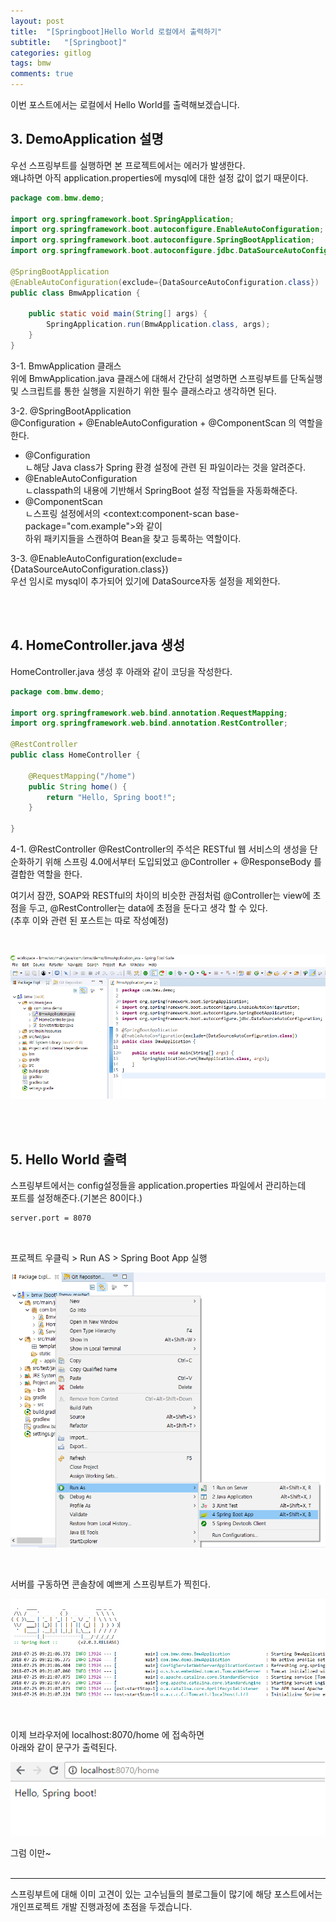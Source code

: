 ```yaml
---
layout: post
title:  "[Springboot]Hello World 로컬에서 출력하기"
subtitle:   "[Springboot]"
categories: gitlog
tags: bmw
comments: true
---
```


이번 포스트에서는 로컬에서 Hello World를 출력해보겠습니다.


## 3. DemoApplication 설명

우선 스프링부트를 실행하면 본 프로젝트에서는 에러가 발생한다.  
왜냐하면 아직 application.properties에 mysql에 대한 설정 값이 없기 때문이다.  

```java
package com.bmw.demo;

import org.springframework.boot.SpringApplication;
import org.springframework.boot.autoconfigure.EnableAutoConfiguration;
import org.springframework.boot.autoconfigure.SpringBootApplication;
import org.springframework.boot.autoconfigure.jdbc.DataSourceAutoConfiguration;

@SpringBootApplication
@EnableAutoConfiguration(exclude={DataSourceAutoConfiguration.class})
public class BmwApplication {

	public static void main(String[] args) {
		SpringApplication.run(BmwApplication.class, args);
	}
}
```

3-1. BmwApplication 클래스  
위에 BmwApplication.java 클래스에 대해서 간단히 설명하면 
스프링부트를 단독실행 및 스크립트를 통한 실행을 지원하기 위한 필수 클래스라고 생각하면 된다.

3-2. @SpringBootApplication  
@Configuration + @EnableAutoConfiguration + @ComponentScan 의 역할을 한다.
+ @Configuration  
ㄴ해당 Java class가 Spring 환경 설정에 관련 된 파일이라는 것을 알려준다.
+ @EnableAutoConfiguration   
ㄴclasspath의 내용에 기반해서 SpringBoot 설정 작업들을 자동화해준다.
+ @ComponentScan  
ㄴ스프링 설정에서의 <context:component-scan base-package="com.example">와 같이  
  하위 패키지들을 스캔하여 Bean을 찾고 등록하는 역할이다.

3-3. @EnableAutoConfiguration(exclude={DataSourceAutoConfiguration.class})  
우선 임시로 mysql이 추가되어 있기에 DataSource자동 설정을 제외한다.

<br><br>

## 4. HomeController.java 생성

HomeController.java 생성 후 아래와 같이 코딩을 작성한다.

```java
package com.bmw.demo;

import org.springframework.web.bind.annotation.RequestMapping;
import org.springframework.web.bind.annotation.RestController;

@RestController
public class HomeController {

	@RequestMapping("/home")
	public String home() {
		return "Hello, Spring boot!";
	}
	
}
```

4-1. @RestController
@RestController의 주석은 RESTful 웹 서비스의 생성을 단순화하기 위해 스프링 4.0에서부터 도입되었고 @Controller + @ResponseBody 를 결합한 역할을 한다.  

여기서 잠깐, SOAP와 RESTful의 차이의 비슷한 관점처럼 @Controller는 view에 초점을 두고,
@RestController는 data에 초점을 둔다고 생각 할 수 있다.  
(추후 이와 관련 된 포스트는 따로 작성예정)

<br>

[![Hello World STEP1](/assets/img/bmw/201807/2018-07-15-HelloPrintStep1.png)]()  
  
<br><br>

## 5. Hello World 출력

스프링부트에서는 config설정들을 application.properties 파일에서 관리하는데  
포트를 설정해준다.(기본은 80이다.)

```xml
server.port = 8070
```
<br>

프로젝트 우클릭 > Run AS > Spring Boot App 실행

[![Hello World STEP2](/assets/img/bmw/201807/2018-07-15-HelloPrintStep2.png)]()  

<br>

서버를 구동하면 콘솔창에 예쁘게 스프링부트가 찍힌다.

[![Hello World STEP3](/assets/img/bmw/201807/2018-07-15-HelloPrintStep3.png)]()  

<br> 

이제 브라우저에 localhost:8070/home 에 접속하면  
아래와 같이 문구가 출력된다.

[![Hello World STEP4](/assets/img/bmw/201807/2018-07-15-HelloPrintStep4.png)]()

그럼 이만~
<br><br> 

---
스프링부트에 대해 이미 고견이 있는 고수님들의 블로그들이 많기에
해당 포스트에서는 개인프로젝트 개발 진행과정에 초점을 두겠습니다.
